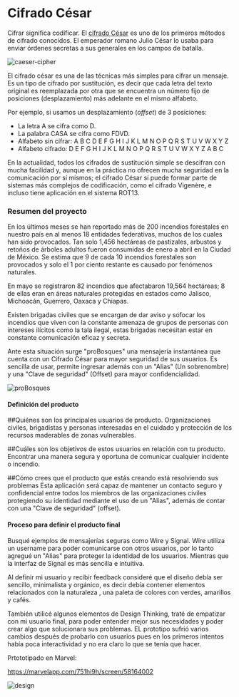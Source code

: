 ﻿# Cifrado César

Cifrar significa codificar. El [cifrado César](https://en.wikipedia.org/wiki/Caesar_cipher) es uno de los primeros métodos de cifrado conocidos. El emperador romano Julio César lo usaba para enviar órdenes secretas a sus generales en los campos de batalla.

![caeser-cipher](https://upload.wikimedia.org/wikipedia/commons/thumb/2/2b/Caesar3.svg/2000px-Caesar3.svg.png)

El cifrado césar es una de las técnicas más simples para cifrar un mensaje. Es un tipo de cifrado por sustitución, es decir que cada letra del texto original es reemplazada por otra que se encuentra un número fijo de posiciones (desplazamiento) más adelante en el mismo alfabeto.

Por ejemplo, si usamos un desplazamiento (_offset_) de 3 posiciones:

- La letra A se cifra como D.
- La palabra CASA se cifra como FDVD.
- Alfabeto sin cifrar: A B C D E F G H I J K L M N O P Q R S T U V W X Y Z
- Alfabeto cifrado: D E F G H I J K L M N O P Q R S T U V W X Y Z A B C

En la actualidad, todos los cifrados de sustitución simple se descifran con mucha facilidad y, aunque en la práctica no ofrecen mucha seguridad en la comunicación por sí mismos; el cifrado César sí puede formar parte de sistemas más complejos de codificación, como el cifrado Vigenère, e incluso tiene aplicación en el sistema ROT13.

### Resumen del proyecto

En los últimos meses se han reportado más de 200 incendios forestales en nuestro país en al menos 18 entidades federativas, muchos de los cuales han sido provocados. Tan solo 1,456 hectáreas de pastizales, arbustos y retoños de árboles adultos fueron consumidas de enero a abril en la Ciudad de México. Se estima que 9 de cada 10 incendios forestales son provocados y solo el 1 por ciento restante es causado por fenómenos naturales.

En mayo se registraron 82 incendios que afectabaron 19,564 hectáreas; 8 de ellas eran en áreas naturales protegidas en estados como Jalisco, Michoacán, Guerrero, Oaxaca y Chiapas.

Existen brigadas civiles que se encargan de dar aviso y sofocar los incendios que viven con la constante amenaza de grupos de personas con intereses ilícitos como la tala ilegal, estas brigadas necesitan estar en constante comunicación eficaz y secreta.

Ante esta situación surge "proBosques" una mensajería instantánea que cuenta con un Cifrado César para mayor seguridad de sus usuarios. Es sencilla de usar, permite ingresar además con un "Alias" (Un sobrenombre) y una "Clave de seguridad" (Offset) para mayor confidencialidad.

![proBosques](/img/src/proBosques.png)



#### Definición del producto


##Quiénes son los principales usuarios de producto.
Organizaciones civiles, brigadistas y personas interesadas en el cuidado y protección de los recursos maderables de zonas vulnerables.

##Cuáles son los objetivos de estos usuarios en relación con tu producto.
Encontrar una manera segura y oportuna de comunicar cualquier incidente o incendio.

##Cómo crees que el producto que estás creando está resolviendo sus problemas
Esta aplicación será capaz de mantener un contacto seguro y confidencial entre todos los miembros de las organizaciones civiles protegiendo su identidad mediante el uso de un "Alias", además de contar con una "Clave de seguridad" (offset).




#### Proceso para definir el producto final

Busqué ejemplos de mensajerías seguras como Wire y Signal. Wire utiliza un username para poder comunicarse con otros usuarios, por lo tanto agregué un "Alias" para proteger la identidad de los usuarios. Mientras que la interfaz de Signal es más sencilla e intuitiva.

Al definir mi usuario y recibir feedback consideré que el diseño debía ser sencillo, minimalista y orgánico, es decir debía contener elementos relacionados con la naturaleza , una paleta de colores con verdes, amarillos y cafés.

También utilicé algunos elementos de Design Thinking, traté de empatizar con mi usuario final, para poder entender mejor sus necesidades y poder crear algo que solucionara sus problemas. EL prototipo sufrió varios cambios después de probarlo con usuarios pues en los primeros intentos había poca interactividad y no era claro lo que se tenía que hacer.

Prtototipado en Marvel:

https://marvelapp.com/751hi9h/screen/58164002


![design]( https://www.vitoria-gasteiz.org/docs/wb021/img/gestor/66/11/gi_56611.png)






